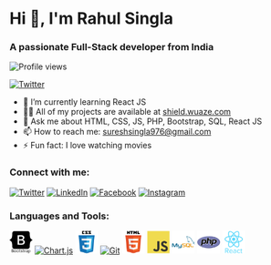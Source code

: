 # Hi 👋, I'm Rahul Singla

### A passionate Full-Stack developer from India

![Profile views](https://komarev.com/ghpvc/?username=Rahulsingla11&label=Profile%20views&color=0e75b6&style=flat)

[![Twitter](https://img.shields.io/twitter/follow/rahul25025615?logo=twitter&style=for-the-badge)](https://twitter.com/rahul25025615)

- 🌱 I’m currently learning React JS
- 👨‍💻 All of my projects are available at [shield.wuaze.com](https://shield.wuaze.com)
- 💬 Ask me about HTML, CSS, JS, PHP, Bootstrap, SQL, React JS
- 📫 How to reach me: sureshsingla976@gmail.com
- ⚡ Fun fact: I love watching movies

### Connect with me:

[<img src="https://raw.githubusercontent.com/rahuldkjain/github-profile-readme-generator/master/src/images/icons/Social/twitter.svg" alt="Twitter" width="30" height="40" />](https://twitter.com/Rahul25025615)
[<img src="https://raw.githubusercontent.com/rahuldkjain/github-profile-readme-generator/master/src/images/icons/Social/linked-in-alt.svg" alt="LinkedIn" width="30" height="40" />](https://linkedin.com/in/Rahul%20Singla)
[<img src="https://raw.githubusercontent.com/rahuldkjain/github-profile-readme-generator/master/src/images/icons/Social/facebook.svg" alt="Facebook" width="30" height="40" />](https://fb.com/Rahul%20Singla)
[<img src="https://raw.githubusercontent.com/rahuldkjain/github-profile-readme-generator/master/src/images/icons/Social/instagram.svg" alt="Instagram" width="30" height="40" />](https://instagram.com/rahul_singla_108)

### Languages and Tools:

[<img src="https://raw.githubusercontent.com/devicons/devicon/master/icons/bootstrap/bootstrap-plain-wordmark.svg" alt="Bootstrap" width="40" height="40"/>](https://getbootstrap.com)
[<img src="https://www.chartjs.org/media/logo-title.svg" alt="Chart.js" width="40" height="40"/>](https://www.chartjs.org)
[<img src="https://raw.githubusercontent.com/devicons/devicon/master/icons/css3/css3-original-wordmark.svg" alt="CSS3" width="40" height="40"/>](https://www.w3schools.com/css/)
[<img src="https://www.vectorlogo.zone/logos/git-scm/git-scm-icon.svg" alt="Git" width="40" height="40"/>](https://git-scm.com/)
[<img src="https://raw.githubusercontent.com/devicons/devicon/master/icons/html5/html5-original-wordmark.svg" alt="HTML5" width="40" height="40"/>](https://developer.mozilla.org/en-US/docs/Web/HTML)
[<img src="https://raw.githubusercontent.com/devicons/devicon/master/icons/javascript/javascript-original.svg" alt="JavaScript" width="40" height="40"/>](https://developer.mozilla.org/en-US/docs/Web/JavaScript)
[<img src="https://raw.githubusercontent.com/devicons/devicon/master/icons/mysql/mysql-original-wordmark.svg" alt="MySQL" width="40" height="40"/>](https://www.mysql.com/)
[<img src="https://raw.githubusercontent.com/devicons/devicon/master/icons/php/php-original.svg" alt="PHP" width="40" height="40"/>](https://www.php.net)
[<img src="https://raw.githubusercontent.com/devicons/devicon/master/icons/react/react-original-wordmark.svg" alt="React" width="40" height="40"/>](https://reactjs.org/)

